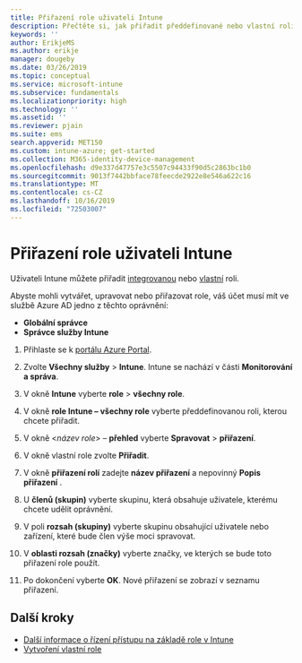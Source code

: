 ```yaml
---
title: Přiřazení role uživateli Intune
description: Přečtěte si, jak přiřadit předdefinované nebo vlastní roli uživateli v Microsoft Intune.
keywords: ''
author: ErikjeMS
ms.author: erikje
manager: dougeby
ms.date: 03/26/2019
ms.topic: conceptual
ms.service: microsoft-intune
ms.subservice: fundamentals
ms.localizationpriority: high
ms.technology: ''
ms.assetid: ''
ms.reviewer: pjain
ms.suite: ems
search.appverid: MET150
ms.custom: intune-azure; get-started
ms.collection: M365-identity-device-management
ms.openlocfilehash: d9e337d47757e3c5507c94433f90d5c2863bc1b0
ms.sourcegitcommit: 9013f7442bbface78feecde2922e8e546a622c16
ms.translationtype: MT
ms.contentlocale: cs-CZ
ms.lasthandoff: 10/16/2019
ms.locfileid: "72503007"
---
```

# <a name="assign-a-role-to-an-intune-user"></a>Přiřazení role uživateli Intune

Uživateli Intune můžete přiřadit [integrovanou](role-based-access-control.md#built-in-roles) nebo [vlastní](create-custom-role.md) roli.

Abyste mohli vytvářet, upravovat nebo přiřazovat role, váš účet musí mít ve službě Azure AD jedno z těchto oprávnění:
- **Globální správce**
- **Správce služby Intune**

1. Přihlaste se k [portálu Azure Portal](https://portal.azure.com).

2. Zvolte **Všechny služby** > **Intune**. Intune se nachází v části **Monitorování a správa**.

3. V okně **Intune** vyberte **role** > **všechny role**.

4. V okně **role Intune – všechny role** vyberte předdefinovanou roli, kterou chcete přiřadit.

5. V okně <*název role*> – **přehled** vyberte **Spravovat** > **přiřazení**.

6. V okně vlastní role zvolte **Přiřadit**.

7. V okně **přiřazení rolí** zadejte **název přiřazení** a nepovinný **Popis přiřazení** .

8. U **členů (skupin)** vyberte skupinu, která obsahuje uživatele, kterému chcete udělit oprávnění.

9. V poli **rozsah (skupiny)** vyberte skupinu obsahující uživatele nebo zařízení, které bude člen výše moci spravovat.

10. V **oblasti rozsah (značky)** vyberte značky, ve kterých se bude toto přiřazení role použít.

11. Po dokončení vyberte **OK**. Nové přiřazení se zobrazí v seznamu přiřazení.


## <a name="next-steps"></a>Další kroky
- [Další informace o řízení přístupu na základě role v Intune](role-based-access-control.md)
- [Vytvoření vlastní role](create-custom-role.md)
